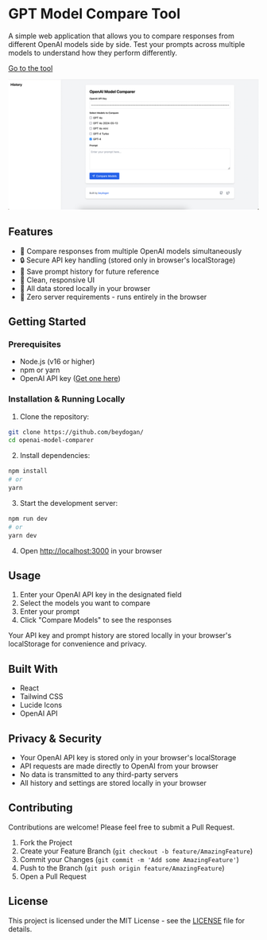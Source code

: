 # GPT Model Compare Tool

A simple web application that allows you to compare responses from different OpenAI models side by side. Test your prompts across multiple models to understand how they perform differently.

[Go to the tool](https://beydogan.github.io/gpt-compare-tool/)


![GPT Model Comparer Screenshot](screenshot.png)

## Features

- 🔄 Compare responses from multiple OpenAI models simultaneously
- 🔒 Secure API key handling (stored only in browser's localStorage)
- 📝 Save prompt history for future reference
- 🎨 Clean, responsive UI
- 💾 All data stored locally in your browser
- 🚀 Zero server requirements - runs entirely in the browser

## Getting Started

### Prerequisites

- Node.js (v16 or higher)
- npm or yarn
- OpenAI API key ([Get one here](https://platform.openai.com/api-keys))

### Installation & Running Locally
 
1. Clone the repository:
```bash
git clone https://github.com/beydogan/
cd openai-model-comparer
```

2. Install dependencies:
```bash
npm install
# or
yarn
```

3. Start the development server:
```bash
npm run dev
# or
yarn dev
```

4. Open [http://localhost:3000](http://localhost:3000) in your browser

## Usage

1. Enter your OpenAI API key in the designated field
2. Select the models you want to compare
3. Enter your prompt
4. Click "Compare Models" to see the responses

Your API key and prompt history are stored locally in your browser's localStorage for convenience and privacy.

## Built With

- React
- Tailwind CSS
- Lucide Icons
- OpenAI API

## Privacy & Security

- Your OpenAI API key is stored only in your browser's localStorage
- API requests are made directly to OpenAI from your browser
- No data is transmitted to any third-party servers
- All history and settings are stored locally in your browser

## Contributing

Contributions are welcome! Please feel free to submit a Pull Request.

1. Fork the Project
2. Create your Feature Branch (`git checkout -b feature/AmazingFeature`)
3. Commit your Changes (`git commit -m 'Add some AmazingFeature'`)
4. Push to the Branch (`git push origin feature/AmazingFeature`)
5. Open a Pull Request

## License

This project is licensed under the MIT License - see the [LICENSE](LICENSE) file for details.

